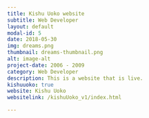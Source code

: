 ```yaml
---
title: Kishu Uoko website
subtitle: Web Developer
layout: default
modal-id: 5
date: 2018-05-30
img: dreams.png
thumbnail: dreams-thumbnail.png
alt: image-alt
project-date: 2006 - 2009
category: Web Developer
description: This is a website that is live.
kishuuoko: true
website: Kishu Uoko
websitelink: /kishuUoko_v1/index.html

---
```

